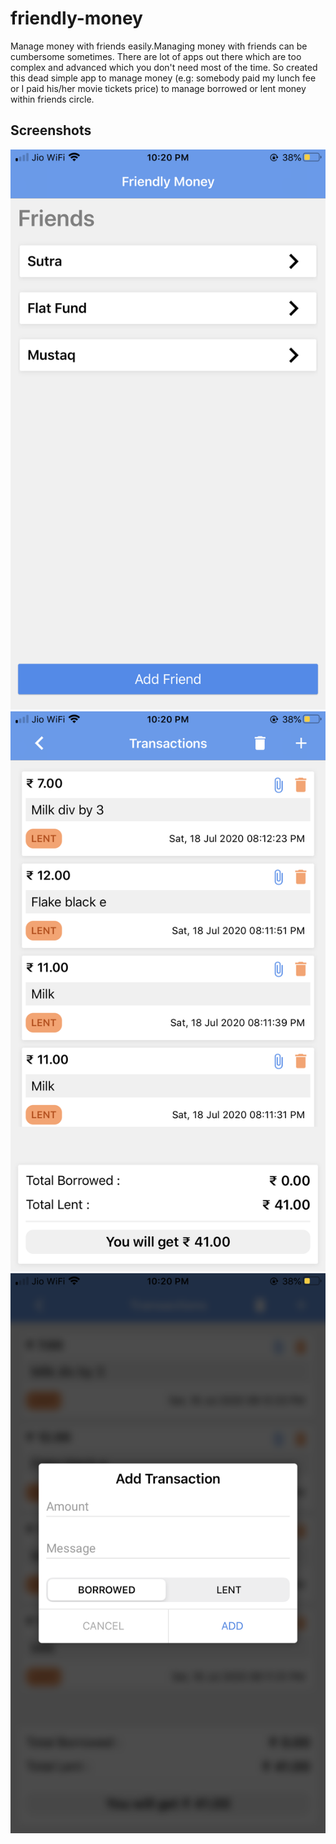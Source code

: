 # friendly-money
Manage money with friends easily.Managing money with friends can be cumbersome sometimes. There are lot of apps out there which are too complex and advanced which you don't need most of the time.
So created this dead simple app to manage money (e.g: somebody paid my lunch fee or I paid his/her movie tickets price) to manage borrowed or lent money within friends circle.

## Screenshots

![friends list](./screenshots/friends_list.png "Friends List")
![transactions](./screenshots/transactions.png "Transactions")
![add transaction](./screenshots/add_transaction.png "Add Transaction")
